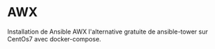 # AWX
Installation de Ansible AWX l'alternative gratuite de ansible-tower sur CentOs7
avec docker-compose.


